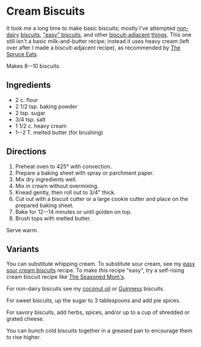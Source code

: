 # Cream Biscuits

It took me a long time to make basic biscuits; mostly I've attempted [non-dairy](../quick-bread/coconutOilBiscuits.md) [biscuits](../quick-bread/guinnessBiscuits.md), ["easy" biscuits](../quick-bread/easySourCreamBiscuits.md), and other [biscuit-adjacent](../quick-bread/strawberryShortcake.md) [things](../quick-bread/scones.md).  This one still isn't a basic milk-and-butter recipe; instead it uses heavy cream (left over after I made a biscuit-adjacent recipe), as recommended by [The Spruce Eats](https://www.thespruceeats.com/basic-cream-biscuits-3051623).

Makes 8--10 biscuits.

## Ingredients

* 2 c. flour
* 2 1/2 tsp. baking powder
* 2 tsp. sugar
* 3/4 tsp. salt
* 1 1/2 c. heavy cream
* 1--2 T. melted butter (for brushing)

## Directions

1. Preheat oven to 425° with convection.
2. Prepare a baking sheet with spray or parchment paper.
3. Mix dry ingredients well.
4. Mix in cream without overmixing.
5. Knead gently, then roll out to 3/4" thick.
6. Cut out with a biscuit cutter or a large cookie cutter and place on the prepared baking sheet.
7. Bake for 12--14 minutes or until golden on top. 
8. Brush tops with melted butter.

Serve warm.

## Variants

You can substitute whipping cream.  To substitute sour cream, see my [easy sour cream biscuits](../quick-bread/easySourCreamBiscuits.md) recipe.  To make *this* recipe "easy", try a self-rising cream biscuit recipe like [The Seasoned Mom's](https://www.theseasonedmom.com/cream-biscuits/).

For non-dairy biscuits see my [coconut oil](../coconutOilBiscuits.md) or [Guinness](../quick-bread/guinnessBiscuits.md) biscuits.

For sweet biscuits, up the sugar to 3 tablespoons and add pie spices.

For savory biscuits, add herbs, spices, and/or up to a cup of shredded or grated cheese.

You can bunch cold biscuits together in a greased pan to encourage them to rise higher.
